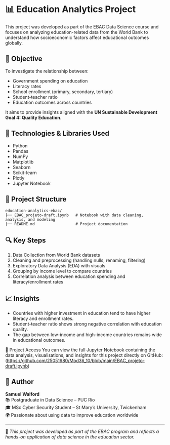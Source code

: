 # 📊 Education Analytics Project

This project was developed as part of the EBAC Data Science course and focuses on analyzing education-related data from the World Bank to understand how socioeconomic factors affect educational outcomes globally.

## 🎯 Objective

To investigate the relationship between:
- Government spending on education
- Literacy rates
- School enrollment (primary, secondary, tertiary)
- Student-teacher ratio
- Education outcomes across countries

It aims to provide insights aligned with the **UN Sustainable Development Goal 4: Quality Education**.

## 🧰 Technologies & Libraries Used

- Python
- Pandas
- NumPy
- Matplotlib
- Seaborn
- Scikit-learn
- Plotly
- Jupyter Notebook

## 📁 Project Structure

```
education-analytics-ebac/
├── EBAC_projeto-draft.ipynb   # Notebook with data cleaning, analysis, and modeling
├── README.md                  # Project documentation
```

## 🔍 Key Steps

1. Data Collection from World Bank datasets
2. Cleaning and preprocessing (handling nulls, renaming, filtering)
3. Exploratory Data Analysis (EDA) with visuals
4. Grouping by income level to compare countries
5. Correlation analysis between education spending and literacy/enrollment rates

## 📈 Insights

- Countries with higher investment in education tend to have higher literacy and enrollment rates.
- Student-teacher ratio shows strong negative correlation with education quality.
- The gap between low-income and high-income countries remains wide in educational outcomes.

🔗 Project Access
You can view the full Jupyter Notebook containing the data analysis, visualisations, and insights for this project directly on GitHub:
(https://github.com/25051980/Mod36_10/blob/main/EBAC_projeto-draft.ipynb)

## 🙋 Author

**Samuel Walford**  
📚 Postgraduate in Data Science – PUC Rio  
🎓 MSc Cyber Security Student – St Mary’s University, Twickenham  
🌍 Passionate about using data to improve education worldwide

---

📝 *This project was developed as part of the EBAC program and reflects a hands-on application of data science in the education sector.*
